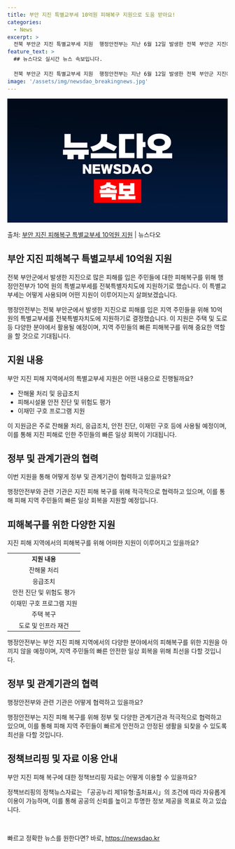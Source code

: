 ```yaml
---
title: 부안 지진 특별교부세 10억원 피해복구 지원으로 도움 받아요!
categories:
  - News
excerpt: >
  전북 부안군 지진 특별교부세 지원  행정안전부는 지난 6월 12일 발생한 전북 부안군 지진에 대한 조속한 피…
feature_text: >
  ## 뉴스다오 실시간 뉴스 속보입니다.

  전북 부안군 지진 특별교부세 지원  행정안전부는 지난 6월 12일 발생한 전북 부안군 지진에 대한 조속한 피…
image: '/assets/img/newsdao_breakingnews.jpg'
---
```


![뉴스다오 속보](/assets/img/newsdao_breakingnews.jpg)

<p>출처: <a href="https://newsdao.kr/4274" rel="dofollow">부안 지진 피해복구 특별교부세 10억원 지원</a> | 뉴스다오</p>

<h2 data-ke-size="size26">부안 지진 피해복구 특별교부세 10억원 지원</h2>
전북 부안군에서 발생한 지진으로 많은 피해를 입은 주민들에 대한 피해복구를 위해 행정안전부가 10억 원의 특별교부세를 전북특별자치도에 지원하기로 했습니다. 이 특별교부세는 어떻게 사용되며 어떤 지원이 이루어지는지 살펴보겠습니다.

<p data-ke-size="size16">행정안전부는 전북 부안군에서 발생한 지진으로 피해를 입은 지역 주민들을 위해 10억 원의 특별교부세를 전북특별자치도에 지원하기로 결정했습니다. 이 지원은 주택 및 도로 등 다양한 분야에서 활용될 예정이며, 지역 주민들의 빠른 피해복구를 위해 중요한 역할을 할 것으로 기대됩니다.</p>

<h2 data-ke-size="size26">지원 내용</h2>
부안 지진 피해 지역에서의 특별교부세 지원은 어떤 내용으로 진행될까요?

<ul>
  <li>잔해물 처리 및 응급조치</li>
  <li>피해시설물 안전 진단 및 위험도 평가</li>
  <li>이재민 구호 프로그램 지원</li>
</ul>

<p data-ke-size="size16">이 지원금은 주로 잔해물 처리, 응급조치, 안전 진단, 이재민 구호 등에 사용될 예정이며, 이를 통해 지진 피해로 인한 주민들의 빠른 일상 회복이 기대됩니다.</p>

<h2 data-ke-size="size26">정부 및 관계기관의 협력</h2>
이번 지원을 통해 어떻게 정부 및 관계기관이 협력하고 있을까요?

<p data-ke-size="size16">행정안전부와 관련 기관은 지진 피해 복구를 위해 적극적으로 협력하고 있으며, 이를 통해 피해 지역 주민들의 빠른 일상 회복을 지원할 예정입니다.</p>

<h2 data-ke-size="size26">피해복구를 위한 다양한 지원</h2>
지진 피해 지역에서의 피해복구를 위해 어떠한 지원이 이루어지고 있을까요?

<table>
  <tr>
    <td style="text-align: center; height: 17px;"><b>지원 내용</b></td>
  </tr>
  <tr>
    <td style="text-align: center; height: 17px;">잔해물 처리</td>
  </tr>
  <tr>
    <td style="text-align: center; height: 17px;">응급조치</td>
  </tr>
  <tr>
    <td style="text-align: center; height: 17px;">안전 진단 및 위험도 평가</td>
  </tr>
  <tr>
    <td style="text-align: center; height: 17px;">이재민 구호 프로그램 지원</td>
  </tr>
  <tr>
    <td style="text-align: center; height: 17px;">주택 복구</td>
  </tr>
  <tr>
    <td style="text-align: center; height: 17px;">도로 및 인프라 재건</td>
  </tr>
</table>

<p data-ke-size="size16">행정안전부는 부안 지진 피해 지역에서의 다양한 분야에서의 피해복구를 위한 지원을 아끼지 않을 예정이며, 지역 주민들의 빠른 안전한 일상 회복을 위해 최선을 다할 것입니다.</p>

<h2 data-ke-size="size26">정부 및 관계기관의 협력</h2>
행정안전부와 관련 기관은 어떻게 협력하고 있을까요?

<p data-ke-size="size16">행정안전부는 지진 피해 복구를 위해 정부 및 다양한 관계기관과 적극적으로 협력하고 있으며, 이를 통해 피해 지역 주민들이 빠르게 안전하고 안정된 생활을 되찾을 수 있도록 최선을 다할 것입니다.</p>

<h2 data-ke-size="size26">정책브리핑 및 자료 이용 안내</h2>
부안 지진 피해 복구에 대한 정책브리핑 자료는 어떻게 이용할 수 있을까요?

<p data-ke-size="size16">정책브리핑의 정책뉴스자료는 「공공누리 제1유형:출처표시」의 조건에 따라 자유롭게 이용이 가능하며, 이를 통해 공공의 신뢰를 높이고 투명한 정보 제공을 목표로 하고 있습니다.</p>

<p data-ke-size="size16">&nbsp;</p> 

빠르고 정확한 뉴스를 원한다면? 바로, <a href="https://newsdao.kr" rel="dofollow">https://newsdao.kr</a>


